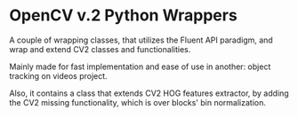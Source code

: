 # OpenCV v.2 Python Wrappers

A couple of wrapping classes, that utilizes the Fluent API paradigm, and wrap and extend CV2 classes and functionalities.

Mainly made for fast implementation and ease of use in another: object tracking on videos project.

Also, it contains a class that extends CV2 HOG features extractor, by adding the CV2 missing functionality, which is over blocks' bin normalization.